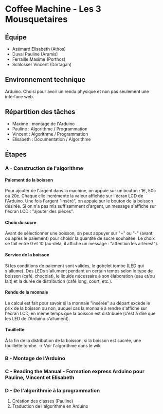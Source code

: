# Coffee Machine - Les 3 Mousquetaires

## Équipe
- Azémard Elisabeth (Athos)
- Duval Pauline (Aramis)
- Ferraille Maxime (Porthos)
- Schlosser Vincent (Dartagan)

## Environnement technique
Arduino. Choisi pour avoir un rendu physique et non pas seulement une interface web.

## Répartition des tâches
- Maxime : montage de l'Arduino
- Pauline : Algorithme / Programmation
- Vincent : Algorithme / Programmation
- Elisabeth : Documentation / Algorithme

## Étapes
### A - Construction de l'algorithme
#### Paiement de la boisson
Pour ajouter de l'argent dans la machine, on appuie sur un bouton : 1€, 50c ou 20c. Chaque clic incrémente la valeur affichée sur l'écran LCD de l'Arduino.
Une fois l'argent "inséré", on appuie sur le bouton de la boisson désirée. Si on n'a pas mis suffisamment d'argent, un message s'affiche sur l'écran LCD : "ajouter des pièces".

#### Choix du sucre
Avant de sélectionner une boisson, on peut appuyer sur "+" ou "-" (avant ou après le paiement) pour choisir la quantité de sucre souhaitée. Le choix se fait entre 0 et 10 (au-delà, il affiche un message : "attention les artères!").

#### Service de la boisson
Si les conditions de paiement sont valides, le gobelet tombe (LED qui s'allume). Des LEDs s'allument pendant un certain temps selon le type de boisson (café, chocolat), le liquide nécessaire à son élaboration (eau et/ou lait) et la durée de distribution (café long, court, etc.).

#### Rendu de la monnaie
Le calcul est fait pour savoir si la monnaie "insérée" au départ excède le prix de la boisson ou non, auquel cas la monnaie à rendre s'affiche sur l'écran LCD, en même temps que la boisson est distribuée (c'est à dire que les LED de l'Arduino s'allument).

#### Touillette
À la fin de la distribution de la boisson, si la boisson est sucrée, une touillette tombe.
-> Voir l'algorithme dans le wiki

### B - Montage de l'Arduino

### C - Reading the Manual - Formation express Arduino pour Pauline, Vincent et Elisabeth

### D - De l'algorithmie à la programmation
1. Création des classes (Pauline)
2. Traduction de l'algorithme en Arduino

